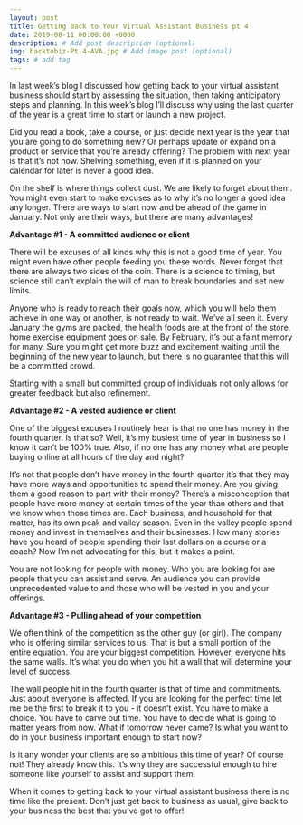 ```yaml
---
layout: post
title: Getting Back to Your Virtual Assistant Business pt 4
date: 2019-08-11 00:00:00 +0000
description: # Add post description (optional)
img: backtobiz-Pt.4-AVA.jpg # Add image post (optional)
tags: # add tag
---
```


In last week’s blog I discussed how getting back to your virtual assistant business should start by assessing the situation, then taking anticipatory steps and planning. In this week’s blog I’ll discuss why using the last quarter of the year is a great time to start or launch a new project.

Did you read a book, take a course, or just decide next year is the year that you are going to do something new? Or perhaps update or expand on a product or service that you’re already offering? The problem with next year is that it’s not now. Shelving something, even if it is planned on your calendar for later is never a good idea.

On the shelf is where things collect dust. We are likely to forget about them. You might even start to make excuses as to why it’s no longer a good idea any longer. There are ways to start now and be ahead of the game in January. Not only are their ways, but there are many advantages!

__Advantage #1 - A committed audience or client__

There will be excuses of all kinds why this is not a good time of year. You might even have other people feeding you these words. Never forget that there are always two sides of the coin. There is a science to timing, but science still can’t explain the will of man to break boundaries and set new limits.

Anyone who is ready to reach their goals now, which you will help them achieve in one way or another, is not ready to wait. We’ve all seen it. Every January the gyms are packed, the health foods are at the front of the store, home exercise equipment goes on sale. By February, it’s but a faint memory for many. Sure you might get more buzz and excitement waiting until the beginning of the new year to launch, but there is no guarantee that this will be a committed crowd.

Starting with a small but committed group of individuals not only allows for greater feedback but also refinement.

__Advantage #2 - A vested audience or client__

One of the biggest excuses I routinely hear is that no one has money in the fourth quarter. Is that so? Well, it’s my busiest time of year in business so I know it can’t be 100% true. Also, if no one has any money what are people buying online at all hours of the day and night?

It’s not that people don’t have money in the fourth quarter it’s that they may have more ways and opportunities to spend their money. Are you giving them a good reason to part with their money? There’s a misconception that people have more money at certain times of the year than others and that we know when those times are. Each business, and household for that matter, has its own peak and valley season. Even in the valley people spend money and invest in themselves and their businesses. How many stories have you heard of people spending their last dollars on a course or a coach? Now I’m not advocating for this, but it makes a point.

You are not looking for people with money. Who you are looking for are people that you can assist and serve. An audience you can provide unprecedented value to and those who will be vested in you and your offerings.

__Advantage #3 - Pulling ahead of your competition__

We often think of the competition as the other guy (or girl). The company who is offering similar services to us. That is but a small portion of the entire equation. You are your biggest competition. However, everyone hits the same walls. It’s what you do when you hit a wall that will determine your level of success.

The wall people hit in the fourth quarter is that of time and commitments. Just about everyone is affected. If you are looking for the perfect time let me be the first to break it to you - it doesn’t exist. You have to make a choice. You have to carve out time. You have to decide what is going to matter years from now. What if tomorrow never came? Is what you want to do in your business important enough to start now?

Is it any wonder your clients are so ambitious this time of year? Of course not! They already know this. It’s why they are successful enough to hire someone like yourself to assist and support them.

When it comes to getting back to your virtual assistant business there is no time like the present. Don’t just get back to business as usual, give back to your business the best that you’ve got to offer!

